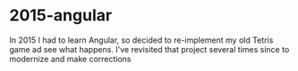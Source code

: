 # 2015-angular
In 2015 I had to learn Angular, so decided to re-implement my old Tetris game ad see what happens. I've revisited that project several times since to modernize and make corrections
